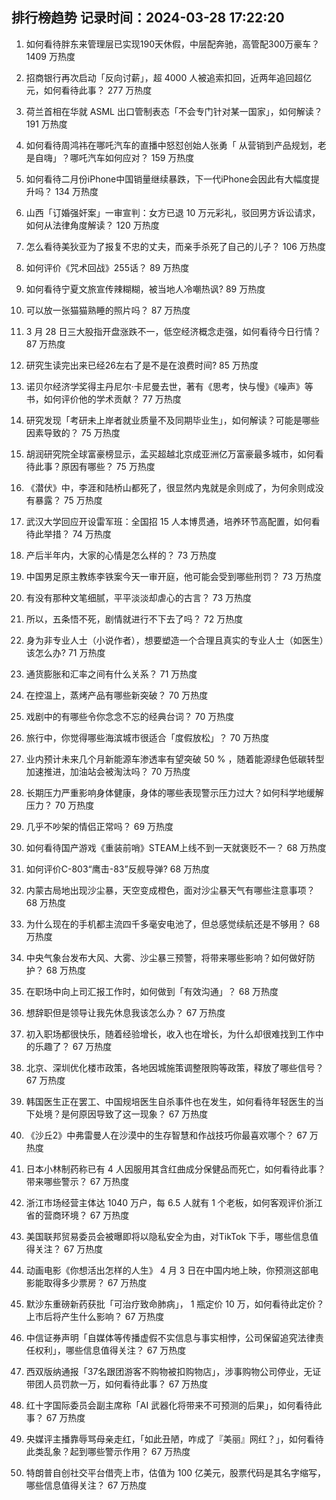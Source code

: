 
## 排行榜趋势 记录时间：2024-03-28 17:22:20
  
  1. 如何看待胖东来管理层已实现190天休假，中层配奔驰，高管配300万豪车？ 1409 万热度
    
  2. 招商银行再次启动「反向讨薪」，超 4000 人被追索扣回，近两年追回超亿元，如何看待此事？ 277 万热度
    
  3. 荷兰首相在华就 ASML 出口管制表态「不会专门针对某一国家」，如何解读？ 191 万热度
    
  4. 如何看待周鸿祎在哪吒汽车的直播中怒怼创始人张勇「 从营销到产品规划，老是自嗨」？哪吒汽车如何应对？ 159 万热度
    
  5. 如何看待二月份iPhone中国销量继续暴跌，下一代iPhone会因此有大幅度提升吗？ 134 万热度
    
  6. 山西「订婚强奸案」一审宣判：女方已退 10 万元彩礼，驳回男方诉讼请求，如何从法律角度解读？ 120 万热度
    
  7. 怎么看待美狄亚为了报复不忠的丈夫，而亲手杀死了自己的儿子？ 106 万热度
    
  8. 如何评价《咒术回战》255话？ 89 万热度
    
  9. 如何看待宁夏文旅宣传辣糊糊，被当地人冷嘲热讽? 89 万热度
    
  10. 可以放一张猫猫熟睡的照片吗？ 87 万热度
    
  11. 3 月 28 日三大股指开盘涨跌不一，低空经济概念走强，如何看待今日行情？ 87 万热度
    
  12. 研究生读完出来已经26左右了是不是在浪费时间? 85 万热度
    
  13. 诺贝尔经济学奖得主丹尼尔·卡尼曼去世，著有《思考，快与慢》《噪声》等书，如何评价他的学术贡献？ 77 万热度
    
  14. 研究发现「考研未上岸者就业质量不及同期毕业生」，如何解读？可能是哪些因素导致的？ 75 万热度
    
  15. 胡润研究院全球富豪榜显示，孟买超越北京成亚洲亿万富豪最多城市，如何看待此事？原因有哪些？ 75 万热度
    
  16. 《潜伏》中，李涯和陆桥山都死了，很显然内鬼就是余则成了，为何余则成没有暴露？ 75 万热度
    
  17. 武汉大学回应开设雷军班：全国招 15 人本博贯通，培养环节高配置，如何看待此举措？ 74 万热度
    
  18. 产后半年内，大家的心情是怎么样的？ 73 万热度
    
  19. 中国男足原主教练李铁案今天一审开庭，他可能会受到哪些刑罚？ 73 万热度
    
  20. 有没有那种文笔细腻，平平淡淡却虐心的古言？ 73 万热度
    
  21. 所以，五条悟不死，剧情就进行不下去了吗？ 72 万热度
    
  22. 身为非专业人士（小说作者），想要塑造一个合理且真实的专业人士（如医生）该怎么办? 71 万热度
    
  23. 通货膨胀和汇率之间有什么关系？ 71 万热度
    
  24. 在控温上，蒸烤产品有哪些新突破？ 70 万热度
    
  25. 戏剧中的有哪些令你念念不忘的经典台词？ 70 万热度
    
  26. 旅行中，你觉得哪些海滨城市很适合「度假放松」？ 70 万热度
    
  27. 业内预计未来几个月新能源车渗透率有望突破 50 % ，随着能源绿色低碳转型加速推进，加油站会被淘汰吗？ 70 万热度
    
  28. 长期压力严重影响身体健康，身体的哪些表现警示压力过大？如何科学地缓解压力？ 70 万热度
    
  29. 几乎不吵架的情侣正常吗？ 69 万热度
    
  30. 如何看待国产游戏《重装前哨》STEAM上线不到一天就褒贬不一？ 68 万热度
    
  31. 如何评价C-803“鹰击-83”反舰导弹? 68 万热度
    
  32. 内蒙古局地出现沙尘暴，天空变成橙色，面对沙尘暴天气有哪些注意事项？ 68 万热度
    
  33. 为什么现在的手机都主流四千多毫安电池了，但总感觉续航还是不够用？ 68 万热度
    
  34. 中央气象台发布大风、大雾、沙尘暴三预警，将带来哪些影响？如何做好防护？ 68 万热度
    
  35. 在职场中向上司汇报工作时，如何做到「有效沟通」？ 68 万热度
    
  36. 想辞职但是领导让我先休息我该怎么办？ 67 万热度
    
  37. 初入职场都很快乐，随着经验增长，收入也在增长，为什么却很难找到工作中的乐趣了？ 67 万热度
    
  38. 北京、深圳优化楼市政策，各地因城施策调整限购等政策，释放了哪些信号？ 67 万热度
    
  39. 韩国医生正在罢工、中国规培医生自杀事件也在发生，如何看待年轻医生的当下处境？是何原因导致了这一现象？ 67 万热度
    
  40. 《沙丘2》中弗雷曼人在沙漠中的生存智慧和作战技巧你最喜欢哪个？ 67 万热度
    
  41. 日本小林制药称已有 4 人因服用其含红曲成分保健品而死亡，如何看待此事？带来哪些警示？ 67 万热度
    
  42. 浙江市场经营主体达 1040 万户，每 6.5 人就有 1 个老板，如何客观评价浙江省的营商环境？ 67 万热度
    
  43. 美国联邦贸易委员会被曝即将以隐私安全为由，对TikTok 下手，哪些信息值得关注？ 67 万热度
    
  44. 动画电影《你想活出怎样的人生》 4 月 3 日在中国内地上映，你预测这部电影能取得多少票房？ 67 万热度
    
  45. 默沙东重磅新药获批「可治疗致命肺病」， 1 瓶定价 10 万，如何看待此定价？上市后将产生什么影响？ 67 万热度
    
  46. 中信证券声明「自媒体等传播虚假不实信息与事实相悖，公司保留追究法律责任权利」，哪些信息值得关注？ 67 万热度
    
  47. 西双版纳通报「37名跟团游客不购物被扣购物店」，涉事购物公司停业，无证带团人员罚款一万，如何看待此事？ 67 万热度
    
  48. 红十字国际委员会副主席称「AI 武器化将带来不可预测的后果」，如何看待此事？ 67 万热度
    
  49. 央媒评主播靠辱骂母亲走红，「如此丑陋，咋成了『美丽』网红？」，如何看待此类乱象？起到哪些警示作用？ 67 万热度
    
  50. 特朗普自创社交平台借壳上市，估值为 100 亿美元，股票代码是其名字缩写，哪些信息值得关注？ 67 万热度
    